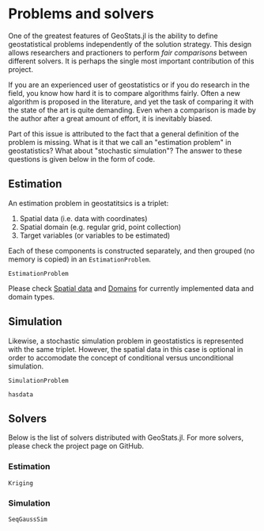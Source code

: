 # Problems and solvers

One of the greatest features of GeoStats.jl is the ability to define geostatistical problems
independently of the solution strategy. This design allows researchers and practioners to
perform *fair comparisons* between different solvers. It is perhaps the single most important
contribution of this project.

If you are an experienced user of geostatistics or if you do research in the field, you know
how hard it is to compare algorithms fairly. Often a new algorithm is proposed in the literature,
and yet the task of comparing it with the state of the art is quite demanding. Even when a
comparison is made by the author after a great amount of effort, it is inevitably biased.

Part of this issue is attributed to the fact that a general definition of the problem is missing.
What is it that we call an "estimation problem" in geostatistics? What about "stochastic simulation"?
The answer to these questions is given below in the form of code.

## Estimation

An estimation problem in geostatitsics is a triplet:

1. Spatial data (i.e. data with coordinates)
2. Spatial domain (e.g. regular grid, point collection)
3. Target variables (or variables to be estimated)

Each of these components is constructed separately, and then grouped (no memory is copied) in an
`EstimationProblem`.

```@docs
EstimationProblem
```

Please check [Spatial data](spatialdata.md) and [Domains](domains.md) for currently implemented
data and domain types.

## Simulation

Likewise, a stochastic simulation problem in geostatistics is represented with the same triplet.
However, the spatial data in this case is optional in order to accomodate the concept of
conditional versus unconditional simulation.

```@docs
SimulationProblem
```

```@docs
hasdata
```

## Solvers

Below is the list of solvers distributed with GeoStats.jl. For more solvers, please check
the project page on GitHub.

### Estimation

```@docs
Kriging
```

### Simulation

```@docs
SeqGaussSim
```
